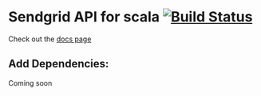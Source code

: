 Sendgrid API for scala [![Build Status][travis-badge]][travis-url]
============

Check out the [docs page](https://clovellytech.github.io/sendgrid-scala/)

## Add Dependencies:
Coming soon

[gitter-badge]: https://badges.gitter.im/clovellytech/http4s-modules.svg "Chat"
[gitter-url]: https://gitter.im/clovellytech/http4s-modules?utm_source=badge&utm_medium=badge&utm_campaign=pr-badge&utm_content=badge "Chat"
[travis-badge]: https://travis-ci.com/clovellytech/http4s-modules.svg?branch=master "Build Status"
[travis-url]: https://travis-ci.com/clovellytech/http4s-modules "Build Status"
[sonatype-badge]: https://img.shields.io/nexus/r/com.clovellytech/h4sm-auth_2.12.svg?server=https://oss.sonatype.org "Sonatype Releases"
[sonatype-url]: https://oss.sonatype.org/content/groups/public/com/clovellytech/ "Sonatype Releases"
